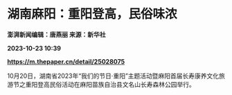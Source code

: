 # 湖南麻阳：重阳登高，民俗味浓
**澎湃新闻编辑：唐燕丽 来源：新华社**

**2023-10-23 10:39**

**https://m.thepaper.cn/detail/25028075**

10月20日，湖南省2023年“我们的节日·重阳”主题活动暨麻阳首届长寿康养文化旅游节之重阳登高民俗活动在麻阳苗族自治县文名山长寿森林公园举行。